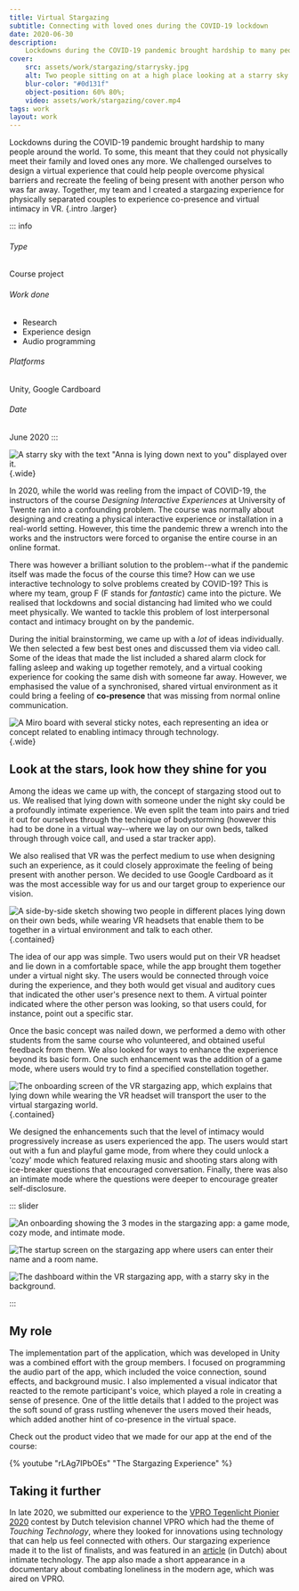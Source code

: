 ```yaml
---
title: Virtual Stargazing
subtitle: Connecting with loved ones during the COVID-19 lockdown
date: 2020-06-30
description:
    Lockdowns during the COVID-19 pandemic brought hardship to many people around the world. To some, this meant that they could not physically meet their family and loved ones any more. We challenged ourselves to design a virtual experience that could help people overcome physical barriers and recreate the feeling of being present with another person who was far away. Together, my team and I created a stargazing experience for physically separated couples to experience co-presence and virtual intimacy in VR.
cover:
    src: assets/work/stargazing/starrysky.jpg
    alt: Two people sitting on at a high place looking at a starry sky with a bright shooting star streaking across it.
    blur-color: "#0d131f"
    object-position: 60% 80%;
    video: assets/work/stargazing/cover.mp4
tags: work
layout: work
---
```


Lockdowns during the COVID-19 pandemic brought hardship to many people around the world. To some, this meant that they could not physically meet their family and loved ones any more. We challenged ourselves to design a virtual experience that could help people overcome physical barriers and recreate the feeling of being present with another person who was far away. Together, my team and I created a stargazing experience for physically separated couples to experience co-presence and virtual intimacy in VR. {.intro .larger}

::: info
###### Type
Course project

###### Work done
- Research
- Experience design
- Audio programming

###### Platforms
Unity, Google Cardboard

###### Date
June 2020
:::

![A starry sky with the text "Anna is lying down next to you" displayed over it.](assets/work/stargazing/starsmessage.jpg){.wide}

In 2020, while the world was reeling from the impact of COVID-19, the instructors of the course *Designing Interactive Experiences* at University of Twente ran into a confounding problem. The course was normally about designing and creating a physical interactive experience or installation in a real-world setting. However, this time the pandemic threw a wrench into the works and the instructors were forced to organise the entire course in an online format.

There was however a brilliant solution to the problem--what if the pandemic itself was made the focus of the course this time? How can we use interactive technology to solve problems created by COVID-19? This is where my team, group F (F stands for *fantastic*) came into the picture. We realised that lockdowns and social distancing had limited who we could meet physically. We wanted to tackle this problem of lost interpersonal contact and intimacy brought on by the pandemic.

During the initial brainstorming, we came up with a *lot* of ideas individually. We then selected a few best best ones and discussed them via video call. Some of the ideas that made the list included a shared alarm clock for falling asleep and waking up together remotely, and a virtual cooking experience for cooking the same dish with someone far away. However, we emphasised the value of a synchronised, shared virtual environment as it could bring a feeling of **co-presence** that was missing from normal online communication.

![A Miro board with several sticky notes, each representing an idea or concept related to enabling intimacy through technology.](assets/work/stargazing/brainwriting.jpg){.wide}

## Look at the stars, look how they shine for you

Among the ideas we came up with, the concept of stargazing stood out to us. We realised that lying down with someone under the night sky could be a profoundly intimate experience. We even split the team into pairs and tried it out for ourselves through the technique of bodystorming (however this had to be done in a virtual way--where we lay on our own beds, talked through through voice call, and used a star tracker app).

We also realised that VR was the perfect medium to use when designing such an experience, as it could closely approximate the feeling of being present with another person. We decided to use Google Cardboard as it was the most accessible way for us and our target group to experience our vision.

![A side-by-side sketch showing two people in different places lying down on their own beds, while wearing VR headsets that enable them to be together in a virtual environment and talk to each other.](assets/work/stargazing/sketch.png){.contained}

The idea of our app was simple. Two users would put on their VR headset and lie down in a comfortable space, while the app brought them together under a virtual night sky. The users would be connected through voice during the experience, and they both would get visual and auditory cues that indicated the other user's presence next to them. A virtual pointer indicated where the other person was looking, so that users could, for instance, point out a specific star.

Once the basic concept was nailed down, we performed a demo with other students from the same course who volunteered, and obtained useful feedback from them. We also looked for ways to enhance the experience beyond its basic form. One such enhancement was the addition of a game mode, where users would try to find a specified constellation together.

![The onboarding screen of the VR stargazing app, which explains that lying down while wearing the VR headset will transport the user to the virtual stargazing world.](assets/work/stargazing/introscreen.jpg){.contained}

We designed the enhancements such that the level of intimacy would progressively increase as users experienced the app. The users would start out with a fun and playful game mode, from where they could unlock a 'cozy' mode which featured relaxing music and shooting stars along with ice-breaker questions that encouraged conversation. Finally, there was also an intimate mode where the questions were deeper to encourage greater self-disclosure.

::: slider

![An onboarding showing the 3 modes in the stargazing app: a game mode, cozy mode, and intimate mode.](assets/work/stargazing/modes.jpg)

![The startup screen on the stargazing app where users can enter their name and a room name.](assets/work/stargazing/mainscreen.jpg)

![The dashboard within the VR stargazing app, with a starry sky in the background.](assets/work/stargazing/menu.jpg)

:::

## My role

The implementation part of the application, which was developed in Unity was a combined effort with the group members. I focused on programming the audio part of the app, which included the voice connection, sound effects, and background music. I also implemented a visual indicator that reacted to the remote participant's voice, which played a role in creating a sense of presence. One of the little details that I added to the project was the soft sound of grass rustling whenever the users moved their heads, which added another hint of co-presence in the virtual space.

Check out the product video that we made for our app at the end of the course:

{% youtube "rLAg7IPbOEs" "The Stargazing Experience" %}

## Taking it further

In late 2020, we submitted our experience to the [VPRO Tegenlicht Pionier 2020](https://dezwijger.nl/programma/touching-technology) contest by Dutch television channel VPRO which had the theme of *Touching Technology*, where they looked for innovations using technology that can help us feel connected with others. Our stargazing experience made it to the list of finalists, and was featured in an [article](https://www.vpro.nl/programmas/tegenlicht/lees/artikelen/2021/intimiteit-tech.html) (in Dutch) about intimate technology. The app also made a short appearance in a documentary about combating loneliness in the modern age, which was aired on VPRO.
